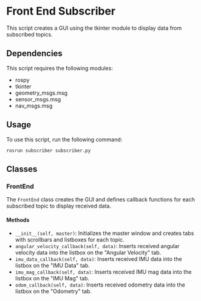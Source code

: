 # Front End Subscriber

This script creates a GUI using the tkinter module to display data from subscribed topics.

## Dependencies

This script requires the following modules:
- rospy
- tkinter
- geometry_msgs.msg
- sensor_msgs.msg
- nav_msgs.msg

## Usage

To use this script, run the following command:

    rosrun subscriber subscriber.py


## Classes

### FrontEnd

The `FrontEnd` class creates the GUI and defines callback functions for each subscribed topic to display received data.

#### Methods

- `__init__(self, master)`: Initializes the master window and creates tabs with scrollbars and listboxes for each topic.
- `angular_velocity_callback(self, data)`: Inserts received angular velocity data into the listbox on the "Angular Velocity" tab.
- `imu_data_callback(self, data)`: Inserts received IMU data into the listbox on the "IMU Data" tab.
- `imu_mag_callback(self, data)`: Inserts received IMU mag data into the listbox on the "IMU Mag" tab.
- `odom_callback(self, data)`: Inserts received odometry data into the listbox on the "Odometry" tab.
